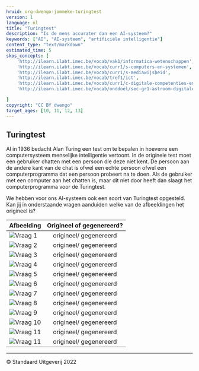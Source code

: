 ```yaml
---
hruid: org-dwengo-jommeke-turingtest
version: 1
language: nl
title: "Turingtest"
description: "Is de mens accurater dan een AI-systeem?"
keywords: ["AI", "AI-systeem", "artificiële intelligentie"]
content_type: "text/markdown"
estimated_time: 5
skos_concepts: [
    'http://ilearn.ilabt.imec.be/vocab/vak1/informatica-wetenschappen', 
    'http://ilearn.ilabt.imec.be/vocab/curr1/s-computers-en-systemen',
    'http://ilearn.ilabt.imec.be/vocab/curr1/s-mediawijsheid',
    'http://ilearn.ilabt.imec.be/vocab/tref1/ict',
    'http://ilearn.ilabt.imec.be/vocab/curr1/c-digitale-competenties-en-mediawijsheid',
    'http://ilearn.ilabt.imec.be/vocab/onddoel/sec-gr1-astroom-digitale-competenties-en-mediawijsheid-4.5',

]
copyright: "CC BY dwengo"
target_ages: [10, 11, 12, 13]
---
```


## Turingtest

Al in 1936 bedacht Alan Turing een test om te bepalen in hoeverre een computersysteem menselijke intelligentie vertoont. In de originele test moet een gebruiker chatten met een persoon die deze niet kent. De persoon aan de andere kant van de chat is ofwel een echte persoon ofwel een computerprogramma dat een persoon probeert na te doen. Als de gebruiker met een computer aan het chatten is, maar dit niet door heeft dan slaagt het computerprogramma voor de Turingtest.

We hebben voor ons AI-systeem ook een soort van Turingtest opgesteld. Kan jij in onderstaande vragen aanduiden welke van de afbeeldingen het origineel is?

| **Afbeelding** | **Origineel of gegenereerd?** |
|---------------------------|:---:|
| ![Vraag 1](turing/original/1.png) | origineel/ gegenereerd |
| ![Vraag 2](turing/generated/7.png) | origineel/ gegenereerd |
| ![Vraag 3](turing/generated/11.png) | origineel/ gegenereerd |
| ![Vraag 4](turing/generated/2.png) | origineel/ gegenereerd |
| ![Vraag 5](turing/original/5.png)| origineel/ gegenereerd |
| ![Vraag 6](turing/original/9.png)| origineel/ gegenereerd |
| ![Vraag 7](turing/generated/3.png) | origineel/ gegenereerd |
| ![Vraag 8](turing/original/10.png) | origineel/ gegenereerd |
| ![Vraag 9](turing/generated/8.png) | origineel/ gegenereerd |
| ![Vraag 10](turing/generated/9.png) | origineel/ gegenereerd |
| ![Vraag 11](turing/generated/14.png) | origineel/ gegenereerd |
| ![Vraag 11](turing/original/4.png) | origineel/ gegenereerd |

---
© Standaard Uitgeverij 2022